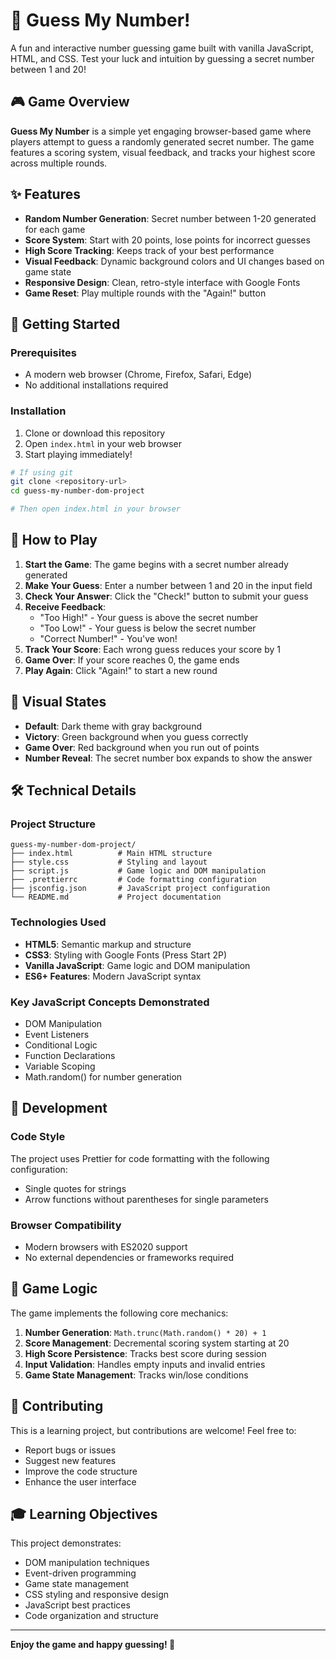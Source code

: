 # 🎯 Guess My Number!

A fun and interactive number guessing game built with vanilla JavaScript, HTML, and CSS. Test your luck and intuition by guessing a secret number between 1 and 20!

## 🎮 Game Overview

**Guess My Number** is a simple yet engaging browser-based game where players attempt to guess a randomly generated secret number. The game features a scoring system, visual feedback, and tracks your highest score across multiple rounds.

## ✨ Features

- **Random Number Generation**: Secret number between 1-20 generated for each game
- **Score System**: Start with 20 points, lose points for incorrect guesses
- **High Score Tracking**: Keeps track of your best performance
- **Visual Feedback**: Dynamic background colors and UI changes based on game state
- **Responsive Design**: Clean, retro-style interface with Google Fonts
- **Game Reset**: Play multiple rounds with the "Again!" button

## 🚀 Getting Started

### Prerequisites

- A modern web browser (Chrome, Firefox, Safari, Edge)
- No additional installations required

### Installation

1. Clone or download this repository
2. Open `index.html` in your web browser
3. Start playing immediately!

```bash
# If using git
git clone <repository-url>
cd guess-my-number-dom-project

# Then open index.html in your browser
```

## 🎯 How to Play

1. **Start the Game**: The game begins with a secret number already generated
2. **Make Your Guess**: Enter a number between 1 and 20 in the input field
3. **Check Your Answer**: Click the "Check!" button to submit your guess
4. **Receive Feedback**:
   - "Too High!" - Your guess is above the secret number
   - "Too Low!" - Your guess is below the secret number
   - "Correct Number!" - You've won!
5. **Track Your Score**: Each wrong guess reduces your score by 1
6. **Game Over**: If your score reaches 0, the game ends
7. **Play Again**: Click "Again!" to start a new round

## 🎨 Visual States

- **Default**: Dark theme with gray background
- **Victory**: Green background when you guess correctly
- **Game Over**: Red background when you run out of points
- **Number Reveal**: The secret number box expands to show the answer

## 🛠️ Technical Details

### Project Structure

```
guess-my-number-dom-project/
├── index.html          # Main HTML structure
├── style.css           # Styling and layout
├── script.js           # Game logic and DOM manipulation
├── .prettierrc         # Code formatting configuration
├── jsconfig.json       # JavaScript project configuration
└── README.md           # Project documentation
```

### Technologies Used

- **HTML5**: Semantic markup and structure
- **CSS3**: Styling with Google Fonts (Press Start 2P)
- **Vanilla JavaScript**: Game logic and DOM manipulation
- **ES6+ Features**: Modern JavaScript syntax

### Key JavaScript Concepts Demonstrated

- DOM Manipulation
- Event Listeners
- Conditional Logic
- Function Declarations
- Variable Scoping
- Math.random() for number generation

## 🔧 Development

### Code Style

The project uses Prettier for code formatting with the following configuration:

- Single quotes for strings
- Arrow functions without parentheses for single parameters

### Browser Compatibility

- Modern browsers with ES2020 support
- No external dependencies or frameworks required

## 🎯 Game Logic

The game implements the following core mechanics:

1. **Number Generation**: `Math.trunc(Math.random() * 20) + 1`
2. **Score Management**: Decremental scoring system starting at 20
3. **High Score Persistence**: Tracks best score during session
4. **Input Validation**: Handles empty inputs and invalid entries
5. **Game State Management**: Tracks win/lose conditions

## 🤝 Contributing

This is a learning project, but contributions are welcome! Feel free to:

- Report bugs or issues
- Suggest new features
- Improve the code structure
- Enhance the user interface

## 🎓 Learning Objectives

This project demonstrates:

- DOM manipulation techniques
- Event-driven programming
- Game state management
- CSS styling and responsive design
- JavaScript best practices
- Code organization and structure

---

**Enjoy the game and happy guessing! 🎲**
